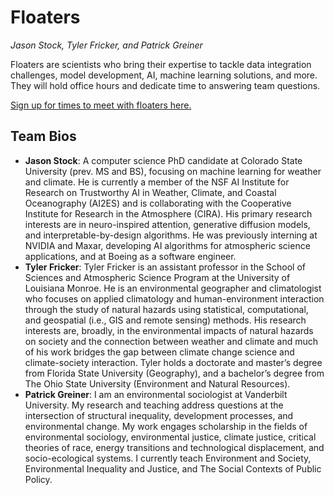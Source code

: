 # Floaters

*Jason Stock, Tyler Fricker, and Patrick Greiner*

Floaters are scientists who bring their expertise to tackle data integration challenges, model development, AI, machine learning solutions, and more. They will hold office hours and dedicate time to answering team questions.

[Sign up for times to meet with floaters here.](https://docs.google.com/spreadsheets/d/1Tt4WAMBPlYKBaddAqw13D6AKEP9F5x02fXkjWP9sKzA/edit?gid=0#gid=0)


## Team Bios

-   **Jason Stock**: A computer science PhD candidate at Colorado State University (prev. MS and BS), focusing on machine learning for weather and climate. He is currently a member of the NSF AI Institute for Research on Trustworthy AI in Weather, Climate, and Coastal Oceanography (AI2ES) and is collaborating with the Cooperative Institute for Research in the Atmosphere (CIRA). His primary research interests are in neuro-inspired attention, generative diffusion models, and interpretable-by-design algorithms. He was previously interning at NVIDIA and Maxar, developing AI algorithms for atmospheric science applications, and at Boeing as a software engineer.
-   **Tyler Fricker**: Tyler Fricker is an assistant professor in the School of Sciences and Atmospheric Science Program at the University of Louisiana Monroe. He is an environmental geographer and climatologist who focuses on applied climatology and human-environment interaction through the study of natural hazards using statistical, computational, and geospatial (i.e., GIS and remote sensing) methods. His research interests are, broadly, in the environmental impacts of natural hazards on society and the connection between weather and climate and much of his work bridges the gap between climate change science and climate-society interaction. Tyler holds a doctorate and master’s degree from Florida State University (Geography), and a bachelor’s degree from The Ohio State University (Environment and Natural Resources).
-   **Patrick Greiner**: I am an environmental sociologist at Vanderbilt University. My research and teaching address questions at the intersection of structural inequality, development processes, and environmental change. My work engages scholarship in the fields of environmental sociology, environmental justice, climate justice, critical theories of race, energy transitions and technological displacement, and socio-ecological systems. I currently teach Environment and Society, Environmental Inequality and Justice, and The Social Contexts of Public Policy.
